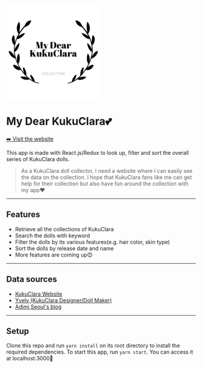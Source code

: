 <img src="https://github.com/nh0627/kukuclara-collection/blob/main/public/img/logo.png" alt="My Dear KukuClara Logo" width="250" height="250" />

My Dear KukuClara💕
======================

[➡️ Visit the website](http://my-dear-kukuclara.netlify.com)

This app is made with React.js/Redux to look up, filter and sort the overall series of KukuClara dolls.
> As a KukuClara doll collector, I need a website where I can easily see the data on the collection. I hope that KukuClara fans like me can get help for their collection but also have fun around the collection with my app❤

---

## Features
- Retrieve all the collections of KukuClara
- Search the dolls with keyword
- Filter the dolls by its various features(e.g. hair color, skin type)
- Sort the dolls by release date and name
- More features are coming up😊

---

## Data sources
- [KukuClara Website](http://kukuclara.com/) 
- [Yvely (KukuClara Designer/Doll Maker)](http://instagram.com/kukuclara)
- [Adimi Seoul's blog](http://blog.naver.com/a_lim23)

---

## Setup
Clone this repo and run `yarn install` on its root directory to install the required dependencies.
To start this app, run `yarn start`. You can access it at localhost:3000🎈

